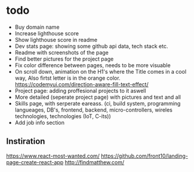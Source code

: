 # todo

- Buy domain name
- Increase lighthouse score
- Show lighthouse score in readme
- Dev stats page: showing some github api data, tech stack etc.
- Readme with screenshots of the page
- Find better pictures for the project page
- Fix color difference between pages, needs to be more visuable
- On scroll down, animation on the H1's where the Title comes in a cool way, Also firtst letter is in the orange color. https://codemyui.com/direction-aware-fill-text-effect/
- Project page: adding proffesional projects to it aswell
- More detailed (seperate project page) with pictures and text and all 
- Skills page, with serperate eareass. (ci, build system, programming langueages, DB's, frontend, backend, micro-controllers, wireles technologies, technologies (IoT, C-its))
- Add job info section 

## Instiration

https://www.react-most-wanted.com/
https://github.com/front10/landing-page-create-react-app
http://findmatthew.com/

